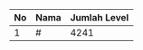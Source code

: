 | No | Nama            | Jumlah Level |
|----|-----------------|--------------|
| 1  | #    |    4241        |
